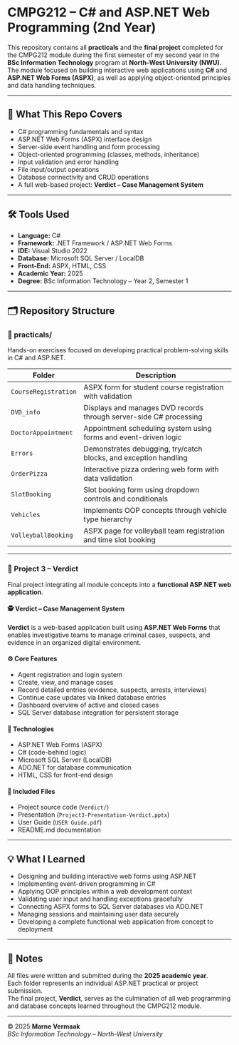 # CMPG212 – C# and ASP.NET Web Programming (2nd Year)

This repository contains all **practicals** and the **final project** completed for the CMPG212 module during the first semester of my second year in the **BSc Information Technology** program at **North-West University (NWU)**.  
The module focused on building interactive web applications using **C#** and **ASP.NET Web Forms (ASPX)**, as well as applying object-oriented principles and data handling techniques.

---

## 🧠 What This Repo Covers

- C# programming fundamentals and syntax  
- ASP.NET Web Forms (ASPX) interface design  
- Server-side event handling and form processing  
- Object-oriented programming (classes, methods, inheritance)  
- Input validation and error handling  
- File input/output operations  
- Database connectivity and CRUD operations  
- A full web-based project: **Verdict – Case Management System**

---

## 🛠️ Tools Used

- **Language:** C#  
- **Framework:** .NET Framework / ASP.NET Web Forms  
- **IDE:** Visual Studio 2022  
- **Database:** Microsoft SQL Server / LocalDB  
- **Front-End:** ASPX, HTML, CSS  
- **Academic Year:** 2025  
- **Degree:** BSc Information Technology – Year 2, Semester 1  

---

## 🗂️ Repository Structure

### 📂 practicals/
Hands-on exercises focused on developing practical problem-solving skills in C# and ASP.NET.

| Folder | Description |
|--------|-------------|
| `CourseRegistration` | ASPX form for student course registration with validation |
| `DVD_info` | Displays and manages DVD records through server-side C# processing |
| `DoctorAppointment` | Appointment scheduling system using forms and event-driven logic |
| `Errors` | Demonstrates debugging, try/catch blocks, and exception handling |
| `OrderPizza` | Interactive pizza ordering web form with data validation |
| `SlotBooking` | Slot booking form using dropdown controls and conditionals |
| `Vehicles` | Implements OOP concepts through vehicle type hierarchy |
| `VolleyballBooking` | ASPX page for volleyball team registration and time slot booking |

---

### 📂 Project 3 – Verdict
Final project integrating all module concepts into a **functional ASP.NET web application**.

#### 🕵️ Verdict – Case Management System

**Verdict** is a web-based application built using **ASP.NET Web Forms** that enables investigative teams to manage criminal cases, suspects, and evidence in an organized digital environment.

#### ⚙️ Core Features
- Agent registration and login system  
- Create, view, and manage cases  
- Record detailed entries (evidence, suspects, arrests, interviews)  
- Continue case updates via linked database entries  
- Dashboard overview of active and closed cases  
- SQL Server database integration for persistent storage  

#### 🧩 Technologies
- ASP.NET Web Forms (ASPX)  
- C# (code-behind logic)  
- Microsoft SQL Server (LocalDB)  
- ADO.NET for database communication  
- HTML, CSS for front-end design  

#### 📄 Included Files
- Project source code (`Verdict/`)  
- Presentation (`Project3-Presentation-Verdict.pptx`)  
- User Guide (`USER Guide.pdf`)  
- README.md documentation  

---

## 💡 What I Learned

- Designing and building interactive web forms using ASP.NET  
- Implementing event-driven programming in C#  
- Applying OOP principles within a web development context  
- Validating user input and handling exceptions gracefully  
- Connecting ASPX forms to SQL Server databases via ADO.NET  
- Managing sessions and maintaining user data securely  
- Developing a complete functional web application from concept to deployment  

---

## 📎 Notes

All files were written and submitted during the **2025 academic year**.  
Each folder represents an individual ASP.NET practical or project submission.  
The final project, **Verdict**, serves as the culmination of all web programming and database concepts learned throughout the CMPG212 module.

---

© 2025 **Marne Vermaak**  
_BSc Information Technology – North-West University_
